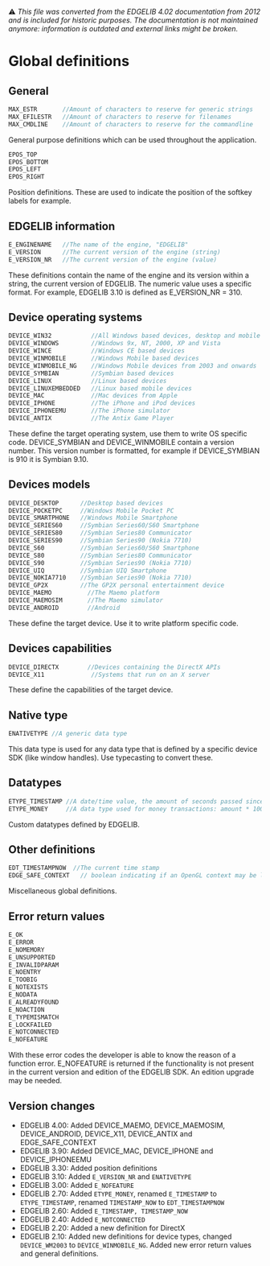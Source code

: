 :warning: _This file was converted from the EDGELIB 4.02 documentation from 2012 and is included for historic purposes. The documentation is not maintained anymore: information is outdated and external links might be broken._

# Global definitions

## General
```c++
MAX_ESTR       //Amount of characters to reserve for generic strings 
MAX_EFILESTR   //Amount of characters to reserve for filenames 
MAX_CMDLINE    //Amount of characters to reserve for the commandline  
```

General purpose definitions which can be used throughout the application.


```c++
EPOS_TOP 
EPOS_BOTTOM 
EPOS_LEFT 
EPOS_RIGHT
```

Position definitions. These are used to indicate the position of the softkey labels for example.

## EDGELIB information
```c++
E_ENGINENAME   //The name of the engine, "EDGELIB" 
E_VERSION      //The current version of the engine (string) 
E_VERSION_NR   //The current version of the engine (value)  
```

These definitions contain the name of the engine and its version within a string, the current version of EDGELIB. The numeric value uses a specific format. For example, EDGELIB 3.10 is defined as E_VERSION_NR = 310.

## Device operating systems
```c++
DEVICE_WIN32           //All Windows based devices, desktop and mobile 
DEVICE_WINDOWS         //Windows 9x, NT, 2000, XP and Vista 
DEVICE_WINCE           //Windows CE based devices 
DEVICE_WINMOBILE       //Windows Mobile based devices 
DEVICE_WINMOBILE_NG    //Windows Mobile devices from 2003 and onwards 
DEVICE_SYMBIAN         //Symbian based devices 
DEVICE_LINUX           //Linux based devices 
DEVICE_LINUXEMBEDDED   //Linux based mobile devices 
DEVICE_MAC             //Mac devices from Apple 
DEVICE_IPHONE          //The iPhone and iPod devices 
DEVICE_IPHONEEMU       //The iPhone simulator 
DEVICE_ANTIX           //The Antix Game Player  
```

These define the target operating system, use them to write OS specific code. DEVICE_SYMBIAN and DEVICE_WINMOBILE contain a version number. This version number is formatted, for example if DEVICE_SYMBIAN is 910 it is Symbian 9.10.

## Devices models
```c++
DEVICE_DESKTOP      //Desktop based devices 
DEVICE_POCKETPC     //Windows Mobile Pocket PC 
DEVICE_SMARTPHONE   //Windows Mobile Smartphone 
DEVICE_SERIES60     //Symbian Series60/S60 Smartphone 
DEVICE_SERIES80     //Symbian Series80 Communicator 
DEVICE_SERIES90     //Symbian Series90 (Nokia 7710) 
DEVICE_S60          //Symbian Series60/S60 Smartphone 
DEVICE_S80          //Symbian Series80 Communicator 
DEVICE_S90          //Symbian Series90 (Nokia 7710) 
DEVICE_UIQ          //Symbian UIQ Smartphone 
DEVICE_NOKIA7710    //Symbian Series90 (Nokia 7710) 
DEVICE_GP2X         //The GP2X personal entertainment device 
DEVICE_MAEMO          //The Maemo platform 
DEVICE_MAEMOSIM       //The Maemo simulator 
DEVICE_ANDROID        //Android  
```

These define the target device. Use it to write platform specific code.

## Devices capabilities
```c++
DEVICE_DIRECTX        //Devices containing the DirectX APIs 
DEVICE_X11             //Systems that run on an X server  
```

These define the capabilities of the target device.

## Native type
```c++
ENATIVETYPE //A generic data type  
```

This data type is used for any data type that is defined by a specific device SDK (like window handles). Use typecasting to convert these.

## Datatypes
```c++
ETYPE_TIMESTAMP //A date/time value, the amount of seconds passed since 1 januari 1970 
ETYPE_MONEY     //A data type used for money transactions: amount * 100 + cents  
```

Custom datatypes defined by EDGELIB.

## Other definitions
```c++
EDT_TIMESTAMPNOW  //The current time stamp 
EDGE_SAFE_CONTEXT   // boolean indicating if an OpenGL context may be lost  
```

Miscellaneous global definitions.

## Error return values
```c++
E_OK 
E_ERROR 
E_NOMEMORY 
E_UNSUPPORTED 
E_INVALIDPARAM 
E_NOENTRY 
E_TOOBIG 
E_NOTEXISTS 
E_NODATA 
E_ALREADYFOUND 
E_NOACTION 
E_TYPEMISMATCH 
E_LOCKFAILED 
E_NOTCONNECTED 
E_NOFEATURE
```

With these error codes the developer is able to know the reason of a function error. E_NOFEATURE is returned if the functionality is not present in the current version and edition of the EDGELIB SDK. An edition upgrade may be needed.

## Version changes
- EDGELIB 4.00: Added DEVICE_MAEMO, DEVICE_MAEMOSIM, DEVICE_ANDROID, DEVICE_X11, DEVICE_ANTIX and EDGE_SAFE_CONTEXT 
- EDGELIB 3.90: Added DEVICE_MAC, DEVICE_IPHONE and DEVICE_IPHONEEMU 
- EDGELIB 3.30: Added position definitions 
- EDGELIB 3.10: Added `E_VERSION_NR` and `ENATIVETYPE` 
- EDGELIB 3.00: Added `E_NOFEATURE` 
- EDGELIB 2.70: Added `ETYPE_MONEY`, renamed `E_TIMESTAMP` to `ETYPE_TIMESTAMP`, renamed `TIMESTAMP_NOW` to `EDT_TIMESTAMPNOW` 
- EDGELIB 2.60: Added `E_TIMESTAMP, TIMESTAMP_NOW` 
- EDGELIB 2.40: Added `E_NOTCONNECTED` 
- EDGELIB 2.20: Added a new definition for DirectX 
- EDGELIB 2.10: Added new definitions for device types, changed `DEVICE_WM2003` to `DEVICE_WINMOBILE_NG`. Added new error return values and general definitions.

